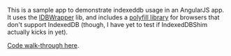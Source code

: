 This is a sample app to demonstrate indexeddb usage in an AngularJS app. It uses the [IDBWrapper](https://github.com/jensarps/IDBWrapper) lib, and includes a [polyfill library](https://github.com/axemclion/IndexedDBShim) for browsers that don't support IndexedDB (though, I have yet to test if IndexedDBShim actually kicks in yet).

[Code walk-through here](http://www.recursiverobot.com/post/53767548784/angularjs-with-indexeddb-using-a-helper-library).
